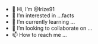 - 👋 Hi, I’m @Irize91
- 👀 I’m interested in ...facts
- 🌱 I’m currently learning ...
- 💞️ I’m looking to collaborate on ...
- 📫 How to reach me ...

<!---
Irize91/Irize91 is a ✨ special ✨ repository because its `README.md` (this file) appears on your GitHub profile.
You can click the Preview link to take a look at your changes.
--->
